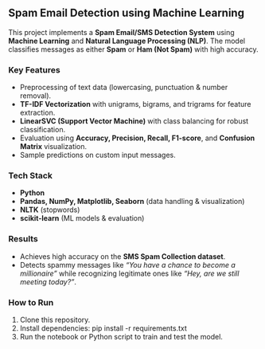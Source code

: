 
## Spam Email Detection using Machine Learning

This project implements a **Spam Email/SMS Detection System** using **Machine Learning** and **Natural Language Processing (NLP)**. The model classifies messages as either **Spam** or **Ham (Not Spam)** with high accuracy.

### Key Features

* Preprocessing of text data (lowercasing, punctuation & number removal).
* **TF-IDF Vectorization** with unigrams, bigrams, and trigrams for feature extraction.
* **LinearSVC (Support Vector Machine)** with class balancing for robust classification.
* Evaluation using **Accuracy, Precision, Recall, F1-score**, and **Confusion Matrix** visualization.
* Sample predictions on custom input messages.

### Tech Stack

* **Python**
* **Pandas, NumPy, Matplotlib, Seaborn** (data handling & visualization)
* **NLTK** (stopwords)
* **scikit-learn** (ML models & evaluation)

### Results

* Achieves high accuracy on the **SMS Spam Collection dataset**.
* Detects spammy messages like *“You have a chance to become a millionaire”* while recognizing legitimate ones like *“Hey, are we still meeting today?”*.

### How to Run

1. Clone this repository.
2. Install dependencies:
   pip install -r requirements.txt
3. Run the notebook or Python script to train and test the model.
